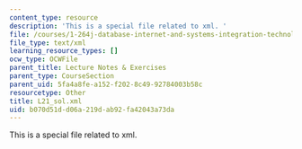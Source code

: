 ```yaml
---
content_type: resource
description: 'This is a special file related to xml. '
file: /courses/1-264j-database-internet-and-systems-integration-technologies-fall-2013/b070d51dd06a219dab92fa42043a73da_L21_sol.xml
file_type: text/xml
learning_resource_types: []
ocw_type: OCWFile
parent_title: Lecture Notes & Exercises
parent_type: CourseSection
parent_uid: 5fa4a8fe-a152-f202-8c49-92784003b58c
resourcetype: Other
title: L21_sol.xml
uid: b070d51d-d06a-219d-ab92-fa42043a73da
---
```

This is a special file related to xml. 